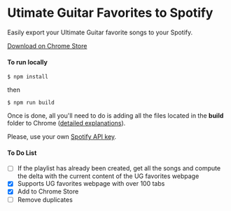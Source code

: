 # Utimate Guitar Favorites to Spotify

Easily export your Ultimate Guitar favorite songs to your Spotify.


[Download on Chrome Store](https://chrome.google.com/webstore/detail/utimate-guitar-favorites/jhadlgfdcpedmbohiknkbnfmpiaccocl)

#### To run locally

```
$ npm install
```

then

```
$ npm run build
```

Once is done, all you'll need to do is adding all the files located in the **build** folder to Chrome
([detailed explanations](https://developer.chrome.com/extensions/getstarted#unpacked)).

Please, use your own [Spotify API key](https://beta.developer.spotify.com/dashboard/).

#### To Do List
- [ ] If the playlist has already been created, get all the songs and compute the delta with the current content of the UG favorites webpage
- [x] Supports UG favorites webpage with over 100 tabs
- [x] Add to Chrome Store
- [ ] Remove duplicates
